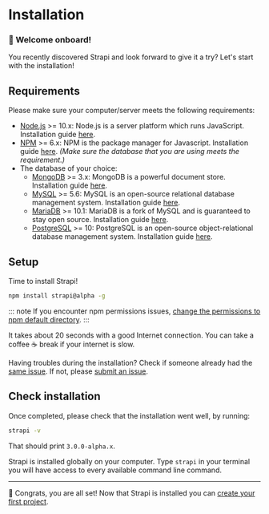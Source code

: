 # Installation

### 👋 Welcome onboard!

You recently discovered Strapi and look forward to give it a try? Let's start with the installation!  

## Requirements

Please make sure your computer/server meets the following requirements:
 - [Node.js](https://nodejs.org) >= 10.x: Node.js is a server platform which runs JavaScript. Installation guide [here](https://nodejs.org/en/download/).
 - [NPM](https://www.npmjs.com/) >= 6.x: NPM is the package manager for Javascript. Installation guide [here](https://nodejs.org/en/download/).
*(Make sure the database that you are using meets the requirement.)*
 - The database of your choice:
   - [MongoDB](https://www.mongodb.com/) >= 3.x: MongoDB is a powerful document store. Installation guide [here](https://www.mongodb.com/download-center?j#community).
   - [MySQL](https://www.mysql.com/) >= 5.6: MySQL is an open-source relational database management system. Installation guide [here](https://dev.mysql.com/downloads/).
   - [MariaDB](https://mariadb.org/) >= 10.1: MariaDB is a fork of MySQL and is guaranteed to stay open source. Installation guide [here](https://mariadb.org/download/).
   - [PostgreSQL](https://www.postgresql.org/) >= 10: PostgreSQL is an open-source object-relational database management system. Installation guide [here](https://www.postgresql.org/download/).

## Setup

Time to install Strapi!

```bash
npm install strapi@alpha -g
```

::: note
If you encounter npm permissions issues, [change the permissions to npm default directory](https://docs.npmjs.com/getting-started/fixing-npm-permissions#option-1-change-the-permission-to-npms-default-directory).
:::

It takes about 20 seconds with a good Internet connection. You can take a coffee ☕️ break if your internet is slow.

Having troubles during the installation? Check if someone already had the [same issue](https://github.com/strapi/strapi/issues). If not, please [submit an issue](https://github.com/strapi/strapi/issues/new).

## Check installation

Once completed, please check that the installation went well, by running:

```bash
strapi -v
```

That should print `3.0.0-alpha.x`.

Strapi is installed globally on your computer. Type `strapi` in your terminal you will have access to every available command line command.

***

👏 Congrats, you are all set! Now that Strapi is installed you can [create your first project](quick-start.md).
